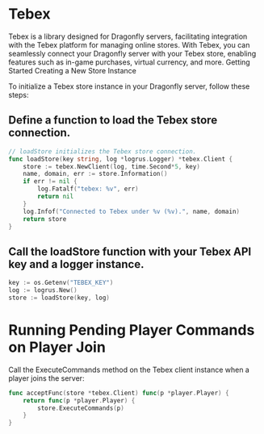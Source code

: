 # Tebex

Tebex is a library designed for Dragonfly servers, facilitating integration with the Tebex platform for managing online stores. With Tebex, you can seamlessly connect your Dragonfly server with your Tebex store, enabling features such as in-game purchases, virtual currency, and more.
Getting Started
Creating a New Store Instance

To initialize a Tebex store instance in your Dragonfly server, follow these steps:

## Define a function to load the Tebex store connection.
```go
// loadStore initializes the Tebex store connection.
func loadStore(key string, log *logrus.Logger) *tebex.Client {
    store := tebex.NewClient(log, time.Second*5, key)
    name, domain, err := store.Information()
    if err != nil {
        log.Fatalf("tebex: %v", err)
        return nil
    }
    log.Infof("Connected to Tebex under %v (%v).", name, domain)
    return store
}
```
## Call the loadStore function with your Tebex API key and a logger instance.
```go
key := os.Getenv("TEBEX_KEY")
log := logrus.New()
store := loadStore(key, log)
```

# Running Pending Player Commands on Player Join

Call the ExecuteCommands method on the Tebex client instance when a player joins the server:
```go
func acceptFunc(store *tebex.Client) func(p *player.Player) {
    return func(p *player.Player) {
        store.ExecuteCommands(p)
    }
}
```
